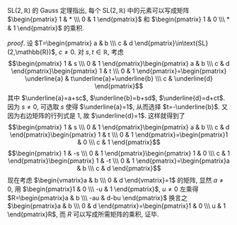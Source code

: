 
$\text{SL}(2,\mathbb{R})$ 的 Gauss 定理指出, 每个 $\text{SL}(2,\mathbb{R})$ 中的元素可以写成矩阵 $\begin{pmatrix} 1 & * \\\ 0 & 1 \end{pmatrix}$ 和 $\begin{pmatrix} 1 & 0 \\\ * & 1 \end{pmatrix}$ 的乘积.

$proof$. 设 $T=\begin{pmatrix} a & b \\\ c & d \end{pmatrix}\in\text{SL}(2,\mathbb{R})$, $c\neq0$. 对 $s,t\in\mathbb{R}$, 考虑
$$\begin{pmatrix} 1 & s \\\ 0 & 1 \end{pmatrix}\begin{pmatrix} a & b \\\ c & d \end{pmatrix}\begin{pmatrix} 1 & t \\\ 0 & 1 \end{pmatrix}=\begin{pmatrix} \underline{a} & t\underline{a}+\underline{b} \\\ c & \underline{d} \end{pmatrix}$$ 其中 $\underline{a}=a+sc$, $\underline{b}=b+sd$, $\underline{d}=d+ct$. 因为 $s\neq0$, 可选取 $s$ 使得 $\underline{a}=1$, 从而选择 $t=-\underline{b}$. 又因为右边矩阵的行列式是 $1$, 故 $\underline{d}=1$. 这样就得到了 
$$\begin{pmatrix} 1 & s \\\ 0 & 1 \end{pmatrix}\begin{pmatrix} a & b \\\ c & d \end{pmatrix}\begin{pmatrix} 1 & t \\\ 0 & 1 \end{pmatrix}=\begin{pmatrix}1 & 0 \\\ c & 1 \end{pmatrix}$$ $$\begin{pmatrix} 1 & -s \\\ 0 & 1 \end{pmatrix}\begin{pmatrix} 1 & 0 \\\ c & 1 \end{pmatrix}\begin{pmatrix} 1 & -t \\\ 0 & 1 \end{pmatrix}=\begin{pmatrix}a & b \\\ c & d \end{pmatrix}$$ 现在考虑 $\begin{vmatrix}a & b \\\ 0 & d \end{vmatrix}=1$ 的矩阵, 显然 $a\neq0$, 用 $\begin{pmatrix}1 & 0 \\\ -u & 1 \end{pmatrix}$, $u\neq0$ 左乘得 $R=\begin{pmatrix}a & b \\\ -au & d-bu \end{pmatrix}$ 换言之 $\begin{pmatrix}a & b \\\ 0 & d \end{pmatrix}=\begin{pmatrix}1 & 0 \\\ u & 1 \end{pmatrix}R$, 而 $R$ 可以写成所需矩阵的乘积, 证毕.
